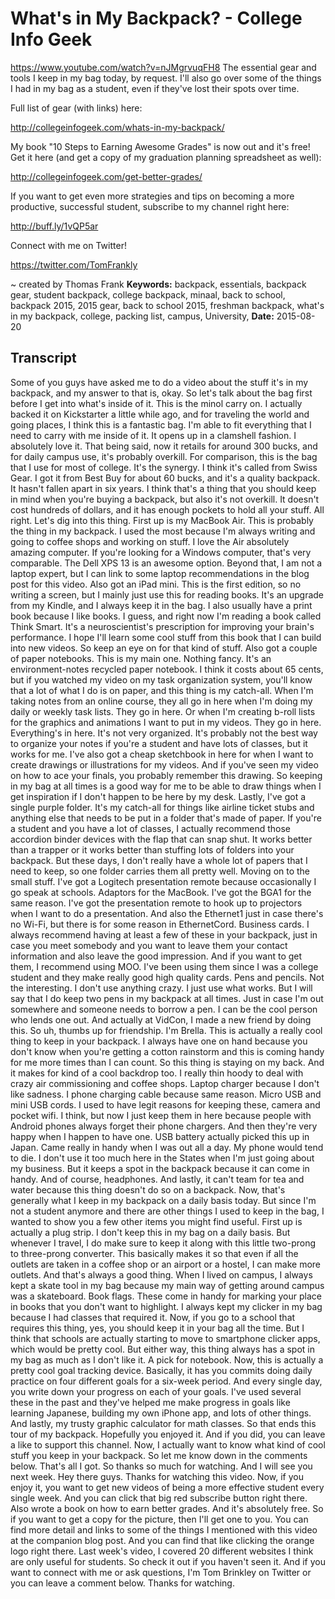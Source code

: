 # What's in My Backpack? - College Info Geek
https://www.youtube.com/watch?v=nJMgrvuqFH8
The essential gear and tools I keep in my bag today, by request. I'll also go over some of the things I had in my bag as a student, even if they've lost their spots over time.

Full list of gear (with links) here:

http://collegeinfogeek.com/whats-in-my-backpack/

My book "10 Steps to Earning Awesome Grades" is now out and it's free! Get it here (and get a copy of my graduation planning spreadsheet as well):

http://collegeinfogeek.com/get-better-grades/

If you want to get even more strategies and tips on becoming a more productive, successful student, subscribe to my channel right here:

http://buff.ly/1vQP5ar

Connect with me on Twitter!

https://twitter.com/TomFrankly

~ created by Thomas Frank
**Keywords:** backpack, essentials, backpack gear, student backpack, college backpack, minaal, back to school, backpack 2015, 2015 gear, back to school 2015, freshman backpack, what's in my backpack, college, packing list, campus, University, 
**Date:** 2015-08-20

## Transcript
 Some of you guys have asked me to do a video about the stuff it's in my backpack, and my answer to that is, okay. So let's talk about the bag first before I get into what's inside of it. This is the minol carry on. I actually backed it on Kickstarter a little while ago, and for traveling the world and going places, I think this is a fantastic bag. I'm able to fit everything that I need to carry with me inside of it. It opens up in a clamshell fashion. I absolutely love it. That being said, now it retails for around 300 bucks, and for daily campus use, it's probably overkill. For comparison, this is the bag that I use for most of college. It's the synergy. I think it's called from Swiss Gear. I got it from Best Buy for about 60 bucks, and it's a quality backpack. It hasn't fallen apart in six years. I think that's a thing that you should keep in mind when you're buying a backpack, but also it's not overkill. It doesn't cost hundreds of dollars, and it has enough pockets to hold all your stuff. All right. Let's dig into this thing. First up is my MacBook Air. This is probably the thing in my backpack. I used the most because I'm always writing and going to coffee shops and working on stuff. I love the Air absolutely amazing computer. If you're looking for a Windows computer, that's very comparable. The Dell XPS 13 is an awesome option. Beyond that, I am not a laptop expert, but I can link to some laptop recommendations in the blog post for this video. Also got an iPad mini. This is the first edition, so no writing a screen, but I mainly just use this for reading books. It's an upgrade from my Kindle, and I always keep it in the bag. I also usually have a print book because I like books. I guess, and right now I'm reading a book called Think Smart. It's a neuroscientist's prescription for improving your brain's performance. I hope I'll learn some cool stuff from this book that I can build into new videos. So keep an eye on for that kind of stuff. Also got a couple of paper notebooks. This is my main one. Nothing fancy. It's an environment-notes recycled paper notebook. I think it costs about 65 cents, but if you watched my video on my task organization system, you'll know that a lot of what I do is on paper, and this thing is my catch-all. When I'm taking notes from an online course, they all go in here when I'm doing my daily or weekly task lists. They go in here. Or when I'm creating b-roll lists for the graphics and animations I want to put in my videos. They go in here. Everything's in here. It's not very organized. It's probably not the best way to organize your notes if you're a student and have lots of classes, but it works for me. I've also got a cheap sketchbook in here for when I want to create drawings or illustrations for my videos. And if you've seen my video on how to ace your finals, you probably remember this drawing. So keeping in my bag at all times is a good way for me to be able to draw things when I get inspiration if I don't happen to be here by my desk. Lastly, I've got a single purple folder. It's my catch-all for things like airline ticket stubs and anything else that needs to be put in a folder that's made of paper. If you're a student and you have a lot of classes, I actually recommend those accordion binder devices with the flap that can snap shut. It works better than a trapper or it works better than stuffing lots of folders into your backpack. But these days, I don't really have a whole lot of papers that I need to keep, so one folder carries them all pretty well. Moving on to the small stuff. I've got a Logitech presentation remote because occasionally I go speak at schools. Adaptors for the MacBook. I've got the BGA1 for the same reason. I've got the presentation remote to hook up to projectors when I want to do a presentation. And also the Ethernet1 just in case there's no Wi-Fi, but there is for some reason in EthernetCord. Business cards. I always recommend having at least a few of these in your backpack, just in case you meet somebody and you want to leave them your contact information and also leave the good impression. And if you want to get them, I recommend using MOO. I've been using them since I was a college student and they make really good high quality cards. Pens and pencils. Not the interesting. I don't use anything crazy. I just use what works. But I will say that I do keep two pens in my backpack at all times. Just in case I'm out somewhere and someone needs to borrow a pen. I can be the cool person who lends one out. And actually at VidCon, I made a new friend by doing this. So uh, thumbs up for friendship. I'm Brella. This is actually a really cool thing to keep in your backpack. I always have one on hand because you don't know when you're getting a cotton rainstorm and this is coming handy for me more times than I can count. So this thing is staying on my back. And it makes for kind of a cool backdrop too. I really thin hoody to deal with crazy air commissioning and coffee shops. Laptop charger because I don't like sadness. I phone charging cable because same reason. Micro USB and mini USB cords. I used to have legit reasons for keeping these, camera and pocket wifi. I think, but now I just keep them in here because people with Android phones always forget their phone chargers. And then they're very happy when I happen to have one. USB battery actually picked this up in Japan. Came really in handy when I was out all a day. My phone would tend to die. I don't use it too much here in the States when I'm just going about my business. But it keeps a spot in the backpack because it can come in handy. And of course, headphones. And lastly, it can't team for tea and water because this thing doesn't do so on a backpack. Now, that's generally what I keep in my backpack on a daily basis today. But since I'm not a student anymore and there are other things I used to keep in the bag, I wanted to show you a few other items you might find useful. First up is actually a plug strip. I don't keep this in my bag on a daily basis. But whenever I travel, I do make sure to keep it along with this little two-prong to three-prong converter. This basically makes it so that even if all the outlets are taken in a coffee shop or an airport or a hostel, I can make more outlets. And that's always a good thing. When I lived on campus, I always kept a skate tool in my bag because my main way of getting around campus was a skateboard. Book flags. These come in handy for marking your place in books that you don't want to highlight. I always kept my clicker in my bag because I had classes that required it. Now, if you go to a school that requires this thing, yes, you should keep it in your bag all the time. But I think that schools are actually starting to move to smartphone clicker apps, which would be pretty cool. But either way, this thing always has a spot in my bag as much as I don't like it. A pick for notebook. Now, this is actually a pretty cool goal tracking device. Basically, it has you commits doing daily practice on four different goals for a six-week period. And every single day, you write down your progress on each of your goals. I've used several these in the past and they've helped me make progress in goals like learning Japanese, building my own iPhone app, and lots of other things. And lastly, my trusty graphic calculator for math classes. So that ends this tour of my backpack. Hopefully you enjoyed it. And if you did, you can leave a like to support this channel. Now, I actually want to know what kind of cool stuff you keep in your backpack. So let me know down in the comments below. That's all I got. So thanks so much for watching. And I will see you next week. Hey there guys. Thanks for watching this video. Now, if you enjoy it, you want to get new videos of being a more effective student every single week. And you can click that big red subscribe button right there. Also wrote a book on how to earn better grades. And it's absolutely free. So if you want to get a copy for the picture, then I'll get one to you. You can find more detail and links to some of the things I mentioned with this video at the companion blog post. And you can find that like clicking the orange logo right there. Last week's video, I covered 20 different websites I think are only useful for students. So check it out if you haven't seen it. And if you want to connect with me or ask questions, I'm Tom Brinkley on Twitter or you can leave a comment below. Thanks for watching.

